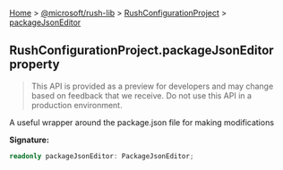 [Home](./index) &gt; [@microsoft/rush-lib](./rush-lib.md) &gt; [RushConfigurationProject](./rush-lib.rushconfigurationproject.md) &gt; [packageJsonEditor](./rush-lib.rushconfigurationproject.packagejsoneditor.md)

## RushConfigurationProject.packageJsonEditor property

> This API is provided as a preview for developers and may change based on feedback that we receive. Do not use this API in a production environment.
> 

A useful wrapper around the package.json file for making modifications

<b>Signature:</b>

```typescript
readonly packageJsonEditor: PackageJsonEditor;
```

